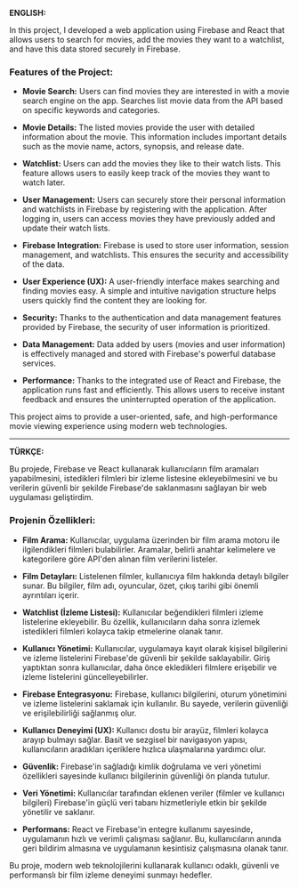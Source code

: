 **ENGLISH:**

In this project, I developed a web application using Firebase and React that allows users to search for movies, add the movies they want to a watchlist, and have this data stored securely in Firebase.

### Features of the Project:

- **Movie Search:** Users can find movies they are interested in with a movie search engine on the app. Searches list movie data from the API based on specific keywords and categories.

- **Movie Details:** The listed movies provide the user with detailed information about the movie. This information includes important details such as the movie name, actors, synopsis, and release date.

- **Watchlist:** Users can add the movies they like to their watch lists. This feature allows users to easily keep track of the movies they want to watch later.

- **User Management:** Users can securely store their personal information and watchlists in Firebase by registering with the application. After logging in, users can access movies they have previously added and update their watch lists.

- **Firebase Integration:** Firebase is used to store user information, session management, and watchlists. This ensures the security and accessibility of the data.

- **User Experience (UX):** A user-friendly interface makes searching and finding movies easy. A simple and intuitive navigation structure helps users quickly find the content they are looking for.

- **Security:** Thanks to the authentication and data management features provided by Firebase, the security of user information is prioritized.

- **Data Management:** Data added by users (movies and user information) is effectively managed and stored with Firebase's powerful database services.

- **Performance:** Thanks to the integrated use of React and Firebase, the application runs fast and efficiently. This allows users to receive instant feedback and ensures the uninterrupted operation of the application.

This project aims to provide a user-oriented, safe, and high-performance movie viewing experience using modern web technologies.

---

**TÜRKÇE:**

Bu projede, Firebase ve React kullanarak kullanıcıların film aramaları yapabilmesini, istedikleri filmleri bir izleme listesine ekleyebilmesini ve bu verilerin güvenli bir şekilde Firebase'de saklanmasını sağlayan bir web uygulaması geliştirdim.

### Projenin Özellikleri:

- **Film Arama:** Kullanıcılar, uygulama üzerinden bir film arama motoru ile ilgilendikleri filmleri bulabilirler. Aramalar, belirli anahtar kelimelere ve kategorilere göre API'den alınan film verilerini listeler.

- **Film Detayları:** Listelenen filmler, kullanıcıya film hakkında detaylı bilgiler sunar. Bu bilgiler, film adı, oyuncular, özet, çıkış tarihi gibi önemli ayrıntıları içerir.

- **Watchlist (İzleme Listesi):** Kullanıcılar beğendikleri filmleri izleme listelerine ekleyebilir. Bu özellik, kullanıcıların daha sonra izlemek istedikleri filmleri kolayca takip etmelerine olanak tanır.

- **Kullanıcı Yönetimi:** Kullanıcılar, uygulamaya kayıt olarak kişisel bilgilerini ve izleme listelerini Firebase'de güvenli bir şekilde saklayabilir. Giriş yaptıktan sonra kullanıcılar, daha önce ekledikleri filmlere erişebilir ve izleme listelerini güncelleyebilirler.

- **Firebase Entegrasyonu:** Firebase, kullanıcı bilgilerini, oturum yönetimini ve izleme listelerini saklamak için kullanılır. Bu sayede, verilerin güvenliği ve erişilebilirliği sağlanmış olur.

- **Kullanıcı Deneyimi (UX):** Kullanıcı dostu bir arayüz, filmleri kolayca arayıp bulmayı sağlar. Basit ve sezgisel bir navigasyon yapısı, kullanıcıların aradıkları içeriklere hızlıca ulaşmalarına yardımcı olur.

- **Güvenlik:** Firebase'in sağladığı kimlik doğrulama ve veri yönetimi özellikleri sayesinde kullanıcı bilgilerinin güvenliği ön planda tutulur.

- **Veri Yönetimi:** Kullanıcılar tarafından eklenen veriler (filmler ve kullanıcı bilgileri) Firebase'in güçlü veri tabanı hizmetleriyle etkin bir şekilde yönetilir ve saklanır.

- **Performans:** React ve Firebase'in entegre kullanımı sayesinde, uygulamanın hızlı ve verimli çalışması sağlanır. Bu, kullanıcıların anında geri bildirim almasına ve uygulamanın kesintisiz çalışmasına olanak tanır.

Bu proje, modern web teknolojilerini kullanarak kullanıcı odaklı, güvenli ve performanslı bir film izleme deneyimi sunmayı hedefler.
